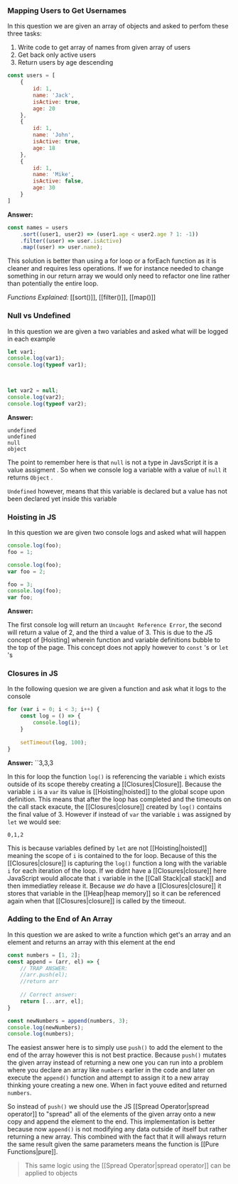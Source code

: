 ### Mapping Users to Get Usernames ###

In this question we are given an array of objects and asked to perfom these three tasks:

1. Write code to get array of names from given array of users
2. Get back only active users
3. Return users by age descending

```js
const users = [
    {
        id: 1,
        name: 'Jack',
        isActive: true,
        age: 20
    },
    {
        id: 1,
        name: 'John',
        isActive: true,
        age: 18
    },
    {
        id: 1,
        name: 'Mike',
        isActive: false,
        age: 30
    }
]
```

**Answer:**
```js
const names = users
    .sort((user1, user2) => (user1.age < user2.age ? 1: -1))
    .filter((user) => user.isActive)
    .map((user) => user.name);
```

This solution is better than using a for loop or a forEach function as it is cleaner and requires less operations. If we for instance needed to change something in our return array we would only need to refactor one line rather than potentially the entire loop.

*Functions Explained:* [[sort()]], [[filter()]], [[map()]]

### Null vs Undefined ###

In this question we are given a two variables and asked what will be logged in each example

```js
let var1;
console.log(var1);
console.log(typeof var1);

  

let var2 = null;
console.log(var2);
console.log(typeof var2);
```

**Answer:**

```
undefined
undefined
null
object
```

The point to remember here is that `null` is not a type in JavsScript it is a value assigment . So when we console log a variable with a value of `null` it returns `Object` . 

`Undefined` however, means that this variable is declared but a value has not been declared yet inside this variable

### Hoisting in JS ###

In this question we are given two console logs and asked what will happen

```js
console.log(foo);
foo = 1;

console.log(foo);
var foo = 2;

foo = 3;
console.log(foo);
var foo;
```

**Answer:**

The first console log will return an `Uncaught Reference Error`, the second will return a value of 2, and the third a value of 3. This is due to the JS concept of [Hoisting] wherein function and variable definitions bubble to the top of the page. This concept does not apply however to `const` 's or `let` 's

### Closures in JS ###

In the following quesion we are given a function and ask what it logs to the console

```js
for (var i = 0; i < 3; i++) {
	const log = () => {
		console.log(i);
	}
	
	setTimeout(log, 100);
}
```

**Answer:**
``3,3,3

In this for loop the function `log()` is referencing the variable `i` which exists outside of its scope thereby creating a [[Closures|Closure]].  Because the variable `i` is a `var` its value is [[Hoisting|hoisted]] to the global scope upon definition. This means that after the loop has completed and the timeouts on the call stack exacute, the [[Closures|closure]] created by `log()` contains the final value of 3. However if instead of `var` the variable `i` was assigned by `let` we would see:

`0,1,2`

This is because variables defined by `let` are not [[Hoisting|hoisted]] meaning the scope of `i` is contained to the for loop. Because of this the [[Closures|closure]] is capturing the `log()` function a long with the variable `i` for each iteration of the loop. If we didnt have a [[Closures|closure]] here JavaScript would allocate that `i` variable in the [[Call Stack|call stack]] and then immediatley release it. Because *we do* have a [[Closures|closure]] it stores that variable in the [[Heap|heap memory]] so it can be referenced again when that [[Closures|closure]] is called by the timeout.

### Adding to the End of An Array

In this question we are asked to write a function which get's an array and an element and returns an array with this element at the end

```js
const numbers = [1, 2];
const append = (arr, el) => {
	// TRAP ANSWER:
	//arr.push(el);
	//return arr
	
	// Correct answer:
	return [...arr, el];
}

const newNumbers = append(numbers, 3);
console.log(newNumbers);
console.log(numbers);
```

The easiest answer here is to simply use `push()` to add the element to the end of the array however this is not best practice. Because `push()` mutates the given array instead of returning a new one you can run into a problem where you declare an array like `numbers` earlier in the code and later on execute the `append()` function and attempt to assign it to a new array thinking youre creating a new one. When in fact youve edited and returned `numbers`.

So instead of `push()` we should use the JS [[Spread Operator|spread operator]] to "spread" all of the elements of the given array onto a new copy and append the element to the end. This implementation is better because now `append()` is not modifying any data outside of itself but rather returning a new array. 
This combined with the fact that it will always return the same result given the same parameters means the function is [[Pure Functions|pure]].

> This same logic using the [[Spread Operator|spread operator]] can be applied to objects

